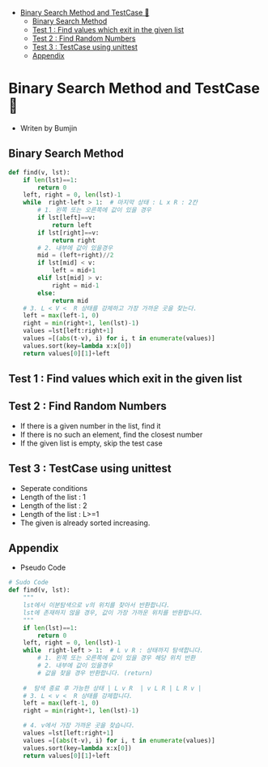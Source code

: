 - [Binary Search Method and TestCase 🦄](#binary-search-method-and-testcase-)
  - [Binary Search Method](#binary-search-method)
  - [Test 1 : Find values which exit in the given list](#test-1--find-values-which-exit-in-the-given-list)
  - [Test 2 : Find Random Numbers](#test-2--find-random-numbers)
  - [Test 3 : TestCase using unittest](#test-3--testcase-using-unittest)
  - [Appendix](#appendix)

 
# Binary Search Method and TestCase 🦄

* Writen by Bumjin

## Binary Search Method 
```python
def find(v, lst):
    if len(lst)==1:
        return 0
    left, right = 0, len(lst)-1
    while  right-left > 1:  # 마지막 상태 : L x R : 2칸
        # 1. 왼쪽 또는 오른쪽에 값이 있을 경우
        if lst[left]==v:
            return left
        if lst[right]==v:
            return right
        # 2. 내부에 값이 있을경우
        mid = (left+right)//2
        if lst[mid] < v:
            left = mid+1
        elif lst[mid] > v:
            right = mid-1
        else:
            return mid
    # 3. L < V <  R 상태를 강제하고 가장 가까운 곳을 찾는다.  
    left = max(left-1, 0)
    right = min(right+1, len(lst)-1)
    values =lst[left:right+1]
    values =[(abs(t-v), i) for i, t in enumerate(values)]
    values.sort(key=lambda x:x[0])
    return values[0][1]+left
```

## Test 1 : Find values which exit in the given list

## Test 2 : Find Random Numbers
* If there is a given number in the list, find it
* If there is no such an element, find the closest number 
* If the given list is empty, skip the test case

## Test 3 : TestCase using unittest
* Seperate conditions
 * Length of the list : 1
 * Length of the list : 2
 * Length of the list : L>=1
* The given is already sorted increasing.


## Appendix


* Pseudo Code
```python
# Sudo Code
def find(v, lst):
    """
    lst에서 이분탐색으로 v의 위치를 찾아서 반환합니다. 
    lst에 존재하지 않을 경우, 값이 가장 가까운 위치를 반환합니다. 
    """
    if len(lst)==1:
        return 0
    left, right = 0, len(lst)-1
    while  right-left > 1:  # L v R : 상태까지 탐색합니다. 
        # 1. 왼쪽 또는 오른쪽에 값이 있을 경우 해당 위치 반환
        # 2. 내부에 값이 있을경우
        # 값을 찾을 경우 반환합니다. (return)
    
    #  탐색 종료 후 가능한 상태 | L v R  | v L R | L R v |
    # 3. L < v <  R 상태를 강제합니다.
    left = max(left-1, 0)
    right = min(right+1, len(lst)-1)

    # 4. v에서 가장 가까운 곳을 찾습니다.  
    values =lst[left:right+1]
    values =[(abs(t-v), i) for i, t in enumerate(values)]
    values.sort(key=lambda x:x[0])
    return values[0][1]+left
```

